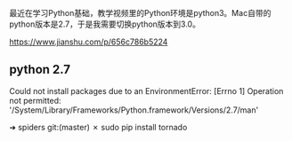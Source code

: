 最近在学习Python基础，教学视频里的Python环境是python3。Mac自带的python版本是2.7，于是我需要切换python版本到3.0。

https://www.jianshu.com/p/656c786b5224

## python 2.7

Could not install packages due to an EnvironmentError: [Errno 1] Operation not permitted: '/System/Library/Frameworks/Python.framework/Versions/2.7/man'

➜  spiders git:(master) ✗ sudo pip install tornado

